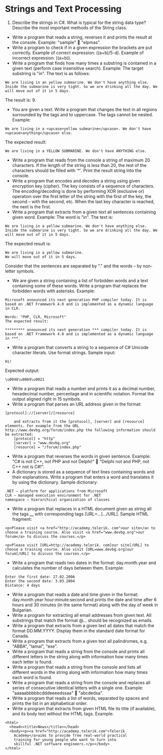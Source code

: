 Strings and Text Processing
=======================

1.  Describe the strings in C#. What is typical for the string data type? Describe the most important methods of the String class.
*  Write a program that reads a string, reverses it and prints the result at the console.
Example: "sample"  "elpmas".
*  Write a program to check if in a given expression the brackets are put correctly.
Example of correct expression: ((a+b)/5-d).
Example of incorrect expression: )(a+b)).
*  Write a program that finds how many times a substring is contained in a given text (perform case insensitive search).
		Example: The target substring is "in". The text is as follows:
```
We are living in an yellow submarine. We don't have anything else. Inside the submarine is very tight. So we are drinking all the day. We will move out of it in 5 days.
```
The result is: 9.
*  You are given a text. Write a program that changes the text in all regions surrounded by the tags <upcase> and </upcase> to uppercase. The tags cannot be nested. Example:
```
We are living in a <upcase>yellow submarine</upcase>. We don't have <upcase>anything</upcase> else.
```
The expected result:
```
We are living in a YELLOW SUBMARINE. We don't have ANYTHING else.
```
*  Write a program that reads from the console a string of maximum 20 characters. If the length of the string is less than 20, the rest of the characters should be filled with '*'. Print the result string into the console.
*  Write a program that encodes and decodes a string using given encryption key (cipher). The key consists of a sequence of characters. The encoding/decoding is done by performing XOR (exclusive or) operation over the first letter of the string with the first of the key, the second – with the second, etc. When the last key character is reached, the next is the first.
*  Write a program that extracts from a given text all sentences containing given word.
		Example: The word is "in". The text is:
```
We are living in a yellow submarine. We don't have anything else. Inside the submarine is very tight. So we are drinking all the day. We will move out of it in 5 days.
```
The expected result is:
```
We are living in a yellow submarine.
We will move out of it in 5 days.
```
Consider that the sentences are separated by "." and the words – by non-letter symbols.
*  We are given a string containing a list of forbidden words and a text containing some of these words. Write a program that replaces the forbidden words with asterisks. Example:
```
Microsoft announced its next generation PHP compiler today. It is based on .NET Framework 4.0 and is implemented as a dynamic language in CLR.
```
	Words: "PHP, CLR, Microsoft"
	The expected result:
```
********* announced its next generation *** compiler today. It is based on .NET Framework 4.0 and is implemented as a dynamic language in ***.
```
*  Write a program that converts a string to a sequence of C# Unicode character literals. Use format strings. Sample input:
```
Hi!
```
Expected output:
```
\u0048\u0069\u0021
```
*  Write a program that reads a number and prints it as a decimal number, hexadecimal number, percentage and in scientific notation. Format the output aligned right in 15 symbols.
*  Write a program that parses an URL address given in the format:
```
[protocol]://[server]/[resource]
```
		and extracts from it the [protocol], [server] and [resource] elements. For example from the URL http://www.devbg.org/forum/index.php the following information should be extracted:
		[protocol] = "http"
		[server] = "www.devbg.org"
		[resource] = "/forum/index.php"
*  Write a program that reverses the words in given sentence.
	Example: "C# is not C++, not PHP and not Delphi!"  "Delphi not and PHP, not C++ not is C#!".
*  A dictionary is stored as a sequence of text lines containing words and their explanations. Write a program that enters a word and translates it by using the dictionary. Sample dictionary:
```
.NET – platform for applications from Microsoft
CLR – managed execution environment for .NET
namespace – hierarchical organization of classes
```
*  Write a program that replaces in a HTML document given as string all the tags <a href="…">…</a> with corresponding tags [URL=…]…/URL]. Sample HTML fragment:
```
<p>Please visit <a href="http://academy.telerik. com">our site</a> to choose a training course. Also visit <a href="www.devbg.org">our forum</a> to discuss the courses.</p>
```
```
<p>Please visit [URL=http://academy.telerik. com]our site[/URL] to choose a training course. Also visit [URL=www.devbg.org]our forum[/URL] to discuss the courses.</p>
```
*  Write a program that reads two dates in the format: day.month.year and calculates the number of days between them. Example:
```
Enter the first date: 27.02.2006
Enter the second date: 3.03.2004
Distance: 4 days
```
*  Write a program that reads a date and time given in the format: day.month.year hour:minute:second and prints the date and time after 6 hours and 30 minutes (in the same format) along with the day of week in Bulgarian.
*  Write a program for extracting all email addresses from given text. All substrings that match the format <identifier>@<host>…<domain> should be recognized as emails.
*  Write a program that extracts from a given text all dates that match the format DD.MM.YYYY. Display them in the standard date format for Canada.
*  Write a program that extracts from a given text all palindromes, e.g. "ABBA", "lamal", "exe".
*  Write a program that reads a string from the console and prints all different letters in the string along with information how many times each letter is found. 
*  Write a program that reads a string from the console and lists all different words in the string along with information how many times each word is found.
*  Write a program that reads a string from the console and replaces all series of consecutive identical letters with a single one. Example: "aaaaabbbbbcdddeeeedssaa"  "abcdedsa".
*  Write a program that reads a list of words, separated by spaces and prints the list in an alphabetical order.
*  Write a program that extracts from given HTML file its title (if available), and its body text without the HTML tags. Example:
```
<html>
  <head><title>News</title></head>
  <body><p><a href="http://academy.telerik.com">Telerik
    Academy</a>aims to provide free real-world practical
    training for young people who want to turn into
    skillful .NET software engineers.</p></body>
</html>
```







